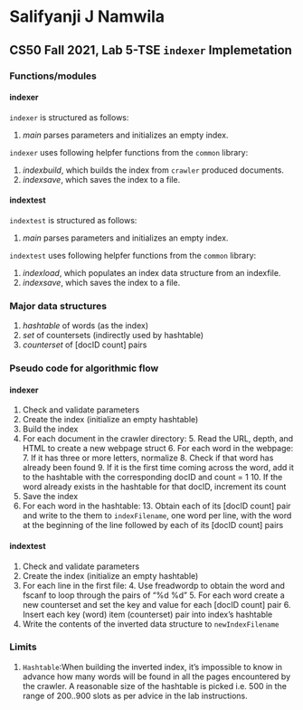 # Salifyanji J Namwila
## CS50 Fall 2021, Lab 5-TSE `indexer` Implemetation

### Functions/modules

#### indexer

`indexer` is structured as follows:

  1. *main* parses parameters and initializes an empty index.

`indexer` uses following helpfer functions from the `common` library:
  1. *indexbuild*, which builds the index from `crawler` produced documents.
  2. *indexsave*, which saves the index to a file.

#### indextest

`indextest` is structured as follows:

1. *main* parses parameters and initializes an empty index.

`indextest` uses following helpfer functions from the `common` library:
  1. *indexload*, which populates an index data structure from an indexfile.
  2. *indexsave*, which saves the index to a file.

### Major data structures

 1. *hashtable* of words (as the index)
 2. *set* of countersets (indirectly used by hashtable)
 3. *counterset* of [docID count] pairs

### Pseudo code for algorithmic flow
#### indexer 

1. Check and validate parameters
2. Create the index (initialize an empty hashtable)
3. Build the index
4. For each document in the crawler directory:
    5. Read the URL, depth, and HTML to create a new webpage struct
    6. For each word in the webpage:
        7. If it has three or more letters, normalize
        8. Check if that word has already been found
            9. If it is the first time coming across the word, add it to the hashtable with the corresponding docID and count = 1
            10. If the word already exists in the hashtable for that docID, increment its count
11. Save the index
12. For each word in the hashtable:
    13. Obtain each of its [docID count] pair and write to the them to `indexFilename`, one word per line, with the word at the beginning of the line followed by each of its [docID count] pairs

#### indextest

1. Check and validate parameters
2. Create the index (initialize an empty hashtable)
3. For each line in the first file:
    4. Use freadwordp to obtain the word and fscanf to loop through the pairs of “%d %d”
    5. For each word create a new counterset and set the key and value for each [docID count] pair
    6. Insert each key (word) item (counterset) pair into index’s hashtable
7. Write the contents of the inverted data structure to `newIndexFilename`

### Limits

1. `Hashtable`:When building the inverted index, it’s impossible to know in advance how many words will be found in all the pages encountered by the crawler. A reasonable size of the hashtable is picked i.e. 500 in the range of 200..900 slots as per advice in the lab instructions.

